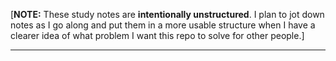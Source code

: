 [**NOTE:** These study notes are **intentionally unstructured**. I plan to jot down notes as I go along and put them in a more usable structure when I have a clearer idea of what problem I want this repo to solve for other people.]

---

